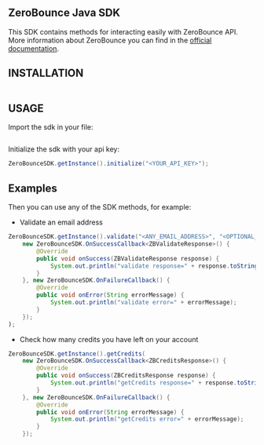 ## ZeroBounce Java SDK
This SDK contains methods for interacting easily with ZeroBounce API.
More information about ZeroBounce you can find in the [official documentation](https://www.zerobounce.net/docs/).

## INSTALLATION
```bash

```

## USAGE
Import the sdk in your file:
```java

``` 

Initialize the sdk with your api key:
```java 
ZeroBounceSDK.getInstance().initialize("<YOUR_API_KEY>");
```

## Examples
Then you can use any of the SDK methods, for example:
- Validate an email address
```java
ZeroBounceSDK.getInstance().validate("<ANY_EMAIL_ADDRESS>", "<OPTIONAL_IP_ADDRESS>",
    new ZeroBounceSDK.OnSuccessCallback<ZBValidateResponse>() {
        @Override
        public void onSuccess(ZBValidateResponse response) {
            System.out.println("validate response=" + response.toString());
        }
    }, new ZeroBounceSDK.OnFailureCallback() {
        @Override
        public void onError(String errorMessage) {
            System.out.println("validate error=" + errorMessage);
        }
    });
);
```
- Check how many credits you have left on your account
```java
ZeroBounceSDK.getInstance().getCredits(
    new ZeroBounceSDK.OnSuccessCallback<ZBCreditsResponse>() {
        @Override
        public void onSuccess(ZBCreditsResponse response) {
            System.out.println("getCredits response=" + response.toString());
        }
    }, new ZeroBounceSDK.OnFailureCallback() {
        @Override
        public void onError(String errorMessage) {
            System.out.println("getCredits error=" + errorMessage);
        }
    });
```
